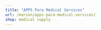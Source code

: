 ```yaml
---
title: "APPS Para Medical Services"
url: /marion/apps-para-medical-services/
shop: medical supply
---
```

